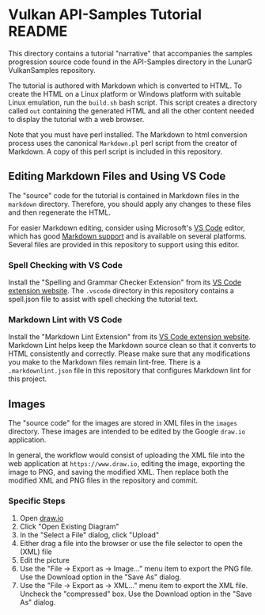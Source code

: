 # Vulkan API-Samples Tutorial README

This directory contains a tutorial "narrative" that accompanies the
samples progression source code found in the API-Samples directory
in the LunarG VulkanSamples repository.

The tutorial is authored with Markdown which is converted to HTML.
To create the HTML on a Linux platform or Windows platform with suitable
Linux emulation, run the `build.sh` bash script.
This script creates a directory called `out` containing
the generated HTML and all the other content needed to display the tutorial
with a web browser.

Note that you must have perl installed.
The Markdown to html conversion process uses the canonical `Markdown.pl` perl script
from the creator of Markdown.
A copy of this perl script is included in this repository.

## Editing Markdown Files and Using VS Code

The "source" code for the tutorial is contained in Markdown files in the `markdown` directory.
Therefore, you should apply any changes to these files and then regenerate the HTML.

For easier Markdown editing, consider using
Microsoft's [VS Code](https://code.visualstudio.com)
editor,
which has good [Markdown support](https://code.visualstudio.com/docs/languages/markdown)
and is available on several platforms.
Several files are provided in this repository to support using this editor.

### Spell Checking with VS Code

Install the "Spelling and Grammar Checker Extension" from its [VS Code extension
website](https://marketplace.visualstudio.com/items?itemName=seanmcbreen.Spell).
The `.vscode` directory in this repository contains a spell.json file to assist
with spell checking the tutorial text.

### Markdown Lint with VS Code

Install the "Markdown Lint Extension" from its
[VS Code extension website](https://marketplace.visualstudio.com/items?itemName=DavidAnson.vscode-markdownlint).
Markdown Lint helps keep the Markdown source clean so that it converts to HTML
consistently and correctly.
Please make sure that any modifications you make to the Markdown files remain lint-free.
There is a `.markdownlint.json` file in this repository that configures Markdown lint for
this project.

## Images

The "source code" for the images are stored in XML files in the `images` directory.
These images are intended to be edited by the Google `draw.io` application.

In general, the workflow would consist of uploading the XML file into
the web application at `https://www.draw.io`,
editing the image, exporting the image to PNG, and saving the modified XML.
Then replace both the modified XML and PNG files in the repository and commit.

### Specific Steps

1. Open [draw.io](https://www.draw.io)
1. Click "Open Existing Diagram"
1. In the "Select a File" dialog, click "Upload"
1. Either drag a file into the browser or use the file selector to open the (XML) file
1. Edit the picture
1. Use the "File -> Export as -> Image..." menu item to export the PNG file. Use the Download option in the "Save As" dialog.
1. Use the "File -> Export as -> XML..." menu item to export the XML file.  Uncheck the "compressed" box.  Use the Download option in the "Save As" dialog.